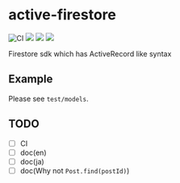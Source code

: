 # active-firestore
![CI](https://github.com/KoichiKiyokawa/active-firestore/workflows/CI/badge.svg?branch=master)
![](https://badgen.net/npm/v/active-firestore)
![](https://badgen.net/bundlephobia/minzip/active-firestore)
![](https://badgen.net/npm/dt/active-firestore)

Firestore sdk which has ActiveRecord like syntax

## Example
Please see `test/models`.

## TODO
- [ ] CI
- [ ] doc(en)
- [ ] doc(ja)
- [ ] doc(Why not `Post.find(postId)`)
